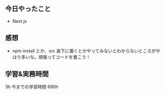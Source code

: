 ## 今日やったこと

- Next.js

## 感想

- npm install とか、src 直下に置くとかやってみないとわからないところがやはり多いな。頑張ってコードを書こう！

## 学習&実務時間

3h
今までの学習時間 690h
